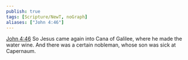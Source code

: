 ```yaml
---
publish: true
tags: [Scripture/NewT, noGraph]
aliases: ["John 4:46"]
---
```

[John 4:46](https://churchofjesuschrist.org/study/scriptures/nt/john/4?lang=eng&id=p46#p46) So Jesus came again into Cana of Galilee, where he made the water wine. And there was a certain nobleman, whose son was sick at Capernaum.

